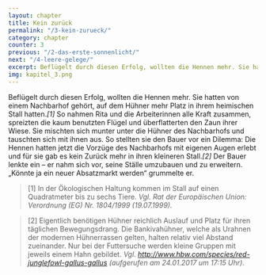 ```yaml
---
layout: chapter
title: Kein zurück
permalink: "/3-kein-zurueck/"
category: chapter
counter: 3
previous: "/2-das-erste-sonnenlicht/"
next: "/4-leere-gelege/"
excerpt: Beflügelt durch diesen Erfolg, wollten die Hennen mehr. Sie hatten von einem Nachbarhof gehört, auf dem Hühner mehr Platz in ihrem heimischen Stall hatten ...
img: kapitel_3.png
---
```


Beflügelt durch diesen Erfolg, wollten die Hennen mehr. Sie hatten von einem Nachbarhof gehört, auf dem Hühner mehr Platz in ihrem heimischen Stall hatten._[1]_ So nahmen Rita und die Arbeiterinnen alle Kraft zusammen, spreizten die kaum benutzten Flügel und überflatterten den Zaun ihrer Wiese. Sie mischten sich munter unter die Hühner des Nachbarhofs und tauschten sich mit ihnen aus. So stellten sie den Bauer vor ein Dilemma: Die Hennen hatten jetzt die Vorzüge des Nachbarhofs mit eigenen Augen erlebt und für sie gab es kein Zurück mehr in ihren kleineren Stall._[2]_ Der Bauer lenkte ein – er nahm sich vor, seine Ställe umzubauen und zu erweitern. „Könnte ja ein neuer Absatzmarkt werden“ grummelte er.

> [1] In der Ökologischen Haltung kommen im Stall auf einen Quadratmeter bis zu sechs Tiere.
_Vgl. Rat der Europäischen Union: Verordnung (EG) Nr. 1804/1999 (19.07.1999)._

> [2] Eigentlich benötigen Hühner reichlich Auslauf und Platz für ihren täglichen Bewegungsdrang. Die Bankivahühner, welche als Urahnen der modernen Hühnerrassen gelten, halten relativ viel Abstand zueinander. Nur bei der Futtersuche werden kleine Gruppen mit jeweils einem Hahn gebildet.
_Vgl. http://www.hbw.com/species/red-junglefowl-gallus-gallus (aufgerufen am 24.01.2017 um 17:15 Uhr)._
